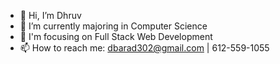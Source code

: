 - 👋 Hi, I’m Dhruv
- 🌱 I’m currently majoring in Computer Science
- 👀 I'm focusing on Full Stack Web Development
- 📫 How to reach me: dbarad302@gmail.com | 612-559-1055
